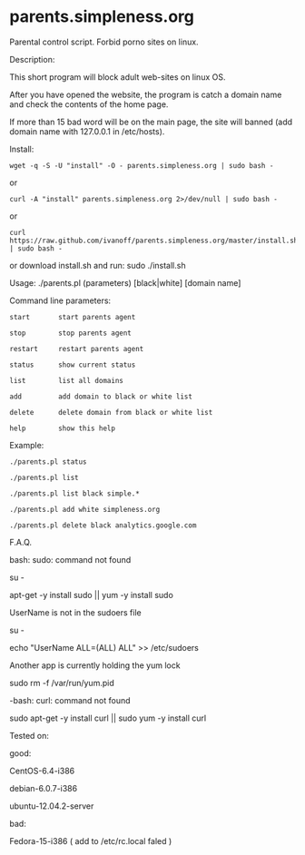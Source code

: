 parents.simpleness.org
======================

Parental control script. Forbid porno sites on linux.


Description:

This short program will block adult web-sites on linux OS.

After you have opened the website, the program is catch a domain name and check the contents of the home page.

If more than 15 bad word will be on the main page, the site will banned (add domain name with 127.0.0.1 in /etc/hosts).

Install:

    wget -q -S -U "install" -O - parents.simpleness.org | sudo bash - 

or

    curl -A "install" parents.simpleness.org 2>/dev/null | sudo bash - 

or

    curl https://raw.github.com/ivanoff/parents.simpleness.org/master/install.sh | sudo bash -

or download install.sh and run: sudo ./install.sh

Usage:  ./parents.pl (parameters) [black|white] [domain name]

Command line parameters:

    start       start parents agent

    stop        stop parents agent

    restart     restart parents agent

    status      show current status

    list        list all domains

    add         add domain to black or white list

    delete      delete domain from black or white list

    help        show this help

Example:

    ./parents.pl status

    ./parents.pl list

    ./parents.pl list black simple.*

    ./parents.pl add white simpleness.org

    ./parents.pl delete black analytics.google.com

F.A.Q.

bash: sudo: command not found 

su -

apt-get -y install sudo || yum -y install sudo 

UserName is not in the sudoers file

su -

echo "UserName ALL=(ALL) ALL" >> /etc/sudoers 

Another app is currently holding the yum lock

sudo rm -f /var/run/yum.pid

-bash: curl: command not found

sudo apt-get -y install curl || sudo yum -y install curl 


Tested on:

good: 

CentOS-6.4-i386

debian-6.0.7-i386

ubuntu-12.04.2-server

bad: 

Fedora-15-i386 ( add to /etc/rc.local faled )
